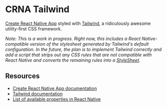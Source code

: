 # CRNA Tailwind
[Create React Native App](https://github.com/react-community/create-react-native-app) styled with [Tailwind](https://tailwindcss.com/), a ridiculously awesome utility-first CSS framework.

*Note: This is a work in progress. Right now, this includes a React Native-compatible version of the stylesheet generated by Tailwind's default configuration. In the future, the plan is to implement Tailwind correctly and add a script that strips out any CSS rules that are not compatible with React Native and converts the remaining rules into a [StyleSheet](https://facebook.github.io/react-native/docs/stylesheet.html).*

## Resources
* [Create React Native App documentation](https://github.com/react-community/create-react-native-app)
* [Tailwind documentation](https://tailwindcss.com/docs/what-is-tailwind/)
* [List of available properties in React Native](https://facebook.github.io/react-native/docs/stylesheet.html)
